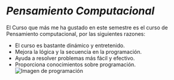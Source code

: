 # *Pensamiento Computacional*
 El Curso que más me ha gustado en este semestre es el curso de Pensamiento computacional, por las siguientes razones:
 - El curso es bastante dinámico y entretenido.
 - Mejora la lógica y la secuencia en la programación.
 - Ayuda a resolver problemas más fácil y efectivo.
 - Proporciona conocimientos sobre programación.
 ![Imagen de programación](https://www.pixartprinting.it/blog/wp-content/uploads/2022/11/IMMAGINE-1.jpg)